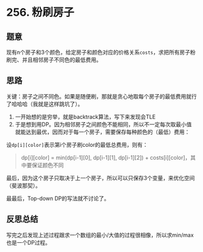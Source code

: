 # 256. 粉刷房子

## 题意

现有n个房子和3个颜色，给定房子和颜色对应的价格关系`costs`，求把所有房子粉刷完、并且相邻房子不同色的最低费用。

## 思路

关键：房子之间不同色。如果是随便刷，那就是贪心地取每个房子的最低费用就行了哈哈哈（我就是这样跳坑了）。

1. 一开始想的是穷举，就是backtrack算法，写下来发现会TLE
2. 于是想到用DP。因为相邻房子之间颜色不能相同，所以不一定每次取最小值就能达到最优，因而对于每一个房子，需要保存每种颜色的（最低）费用：

设`dp[i][color]`表示第i个房子刷color的最低总费用，则有：

> dp[i][color] = min(dp[i-1][0], dp[i-1][1], dp[i-1][2]) + costs[i][color]，其中要保证颜色不同

最后，因为这个房子只取决于上一个房子，所以可以只保存3个变量，来优化空间（斐波那契）。

最最后，Top-down DP的写法就不讨论了。

## 反思总结

写完之后发现上述过程跟求一个数组的最小/大值的过程很相像，所以求min/max也是一个DP过程。

